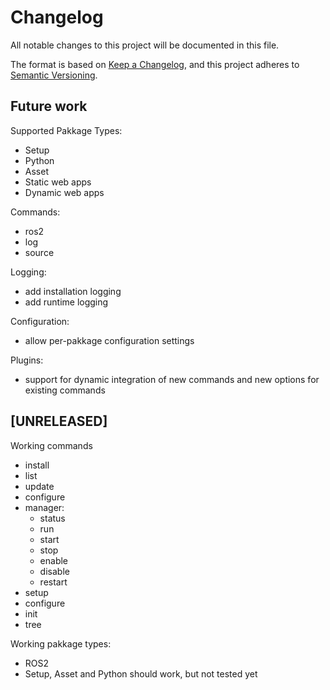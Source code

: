 # Changelog

All notable changes to this project will be documented in this file.

The format is based on [Keep a Changelog](https://keepachangelog.com/en/1.1.0/),
and this project adheres to [Semantic Versioning](https://semver.org/spec/v2.0.0.html).

## Future work

Supported Pakkage Types:
- Setup
- Python
- Asset
- Static web apps
- Dynamic web apps

Commands:
- ros2
- log
- source

Logging:
- add installation logging
- add runtime logging

Configuration:
- allow per-pakkage configuration settings


Plugins:
- support for dynamic integration of new commands and new options for existing commands

## [UNRELEASED]
Working commands
- install
- list
- update
- configure
- manager:
  - status
  - run
  - start
  - stop
  - enable
  - disable
  - restart
- setup
- configure
- init
- tree

Working pakkage types:
- ROS2
- Setup, Asset and Python should work, but not tested yet

